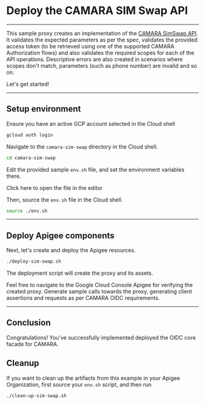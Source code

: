 # Deploy the CAMARA SIM Swap API

---

This sample proxy creates an implementation of the [CAMARA SimSwap API](https://github.com/camaraproject/SimSwap). It validates the expected parameters as per the spec, validates the provided access token (to be retrieved using one of the supported CAMARA Authorization flows) and also validates the required scopes for each of the API operations. Descriptive errors are also created in scenarios where scopes don't match, parameters (such as phone number) are invalid and so on.

Let's get started!

---

## Setup environment

Ensure you have an active GCP account selected in the Cloud shell

```sh
gcloud auth login
```

Navigate to the `camara-sim-swap` directory in the Cloud shell.

```sh
cd camara-sim-swap
```

Edit the provided sample `env.sh` file, and set the environment variables there.

Click <walkthrough-editor-open-file filePath="camara-sim-swap/env.sh">here</walkthrough-editor-open-file> to open the file in the editor

Then, source the `env.sh` file in the Cloud shell.

```sh
source ./env.sh
```

---

## Deploy Apigee components

Next, let's create and deploy the Apigee resources.

```sh
./deploy-sim-swap.sh
```

The deployment script will create the proxy and its assets.

Feel free to navigate to the Google Cloud Console Apigee for verifying the created proxy. Generate sample calls towards the proxy, generating client assertions and requests as per CAMARA OIDC requirements.

---

## Conclusion

<walkthrough-conclusion-trophy></walkthrough-conclusion-trophy>

Congratulations! You've successfully implemented deployed the OIDC core facade for CAMARA.

<walkthrough-inline-feedback></walkthrough-inline-feedback>

## Cleanup

If you want to clean up the artifacts from this example in your Apigee Organization, first source your `env.sh` script, and then run

```bash
./clean-up-sim-swap.sh
```
